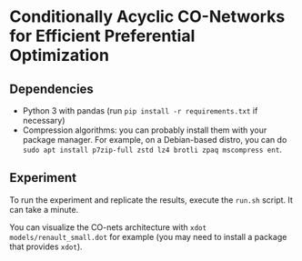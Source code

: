 # Conditionally Acyclic CO-Networks for Efficient Preferential Optimization

## Dependencies

- Python 3 with pandas (run `pip install -r requirements.txt` if necessary)
- Compression algorithms: you can probably install them with your package manager. For example, on a Debian-based distro, you can do `sudo apt install p7zip-full zstd lz4 brotli zpaq mscompress ent`.

## Experiment

To run the experiment and replicate the results, execute the `run.sh` script. It can take a minute.

You can visualize the CO-nets architecture with `xdot models/renault_small.dot` for example (you may need to install a package that provides `xdot`).
